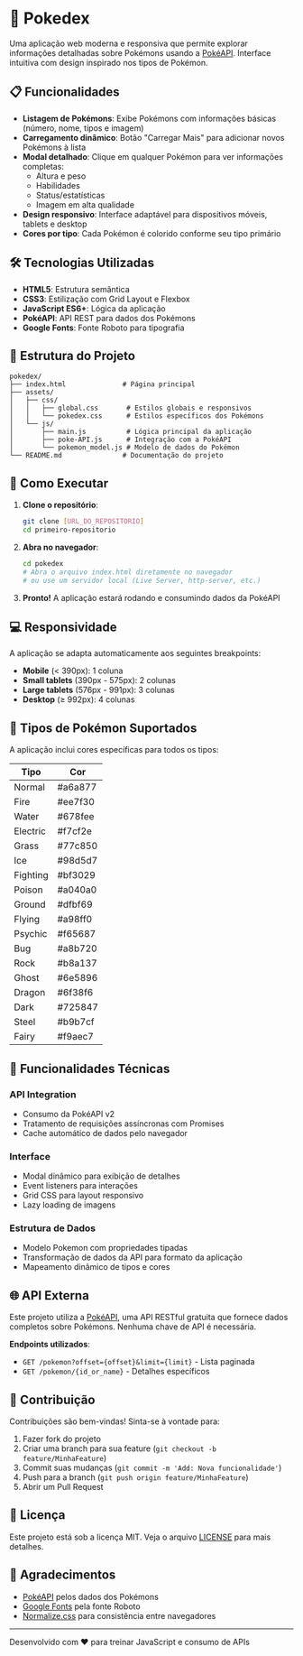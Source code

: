 # 🎯 Pokedex

Uma aplicação web moderna e responsiva que permite explorar informações detalhadas sobre Pokémons usando a [PokéAPI](https://pokeapi.co/). Interface intuitiva com design inspirado nos tipos de Pokémon.

## 📋 Funcionalidades

- **Listagem de Pokémons**: Exibe Pokémons com informações básicas (número, nome, tipos e imagem)
- **Carregamento dinâmico**: Botão "Carregar Mais" para adicionar novos Pokémons à lista
- **Modal detalhado**: Clique em qualquer Pokémon para ver informações completas:
  - Altura e peso
  - Habilidades
  - Status/estatísticas
  - Imagem em alta qualidade
- **Design responsivo**: Interface adaptável para dispositivos móveis, tablets e desktop
- **Cores por tipo**: Cada Pokémon é colorido conforme seu tipo primário

## 🛠️ Tecnologias Utilizadas

- **HTML5**: Estrutura semântica
- **CSS3**: Estilização com Grid Layout e Flexbox
- **JavaScript ES6+**: Lógica da aplicação
- **PokéAPI**: API REST para dados dos Pokémons
- **Google Fonts**: Fonte Roboto para tipografia

## 📁 Estrutura do Projeto

```
pokedex/
├── index.html              # Página principal
├── assets/
│   ├── css/
│   │   ├── global.css       # Estilos globais e responsivos
│   │   └── pokedex.css      # Estilos específicos dos Pokémons
│   └── js/
│       ├── main.js          # Lógica principal da aplicação
│       ├── poke-API.js      # Integração com a PokéAPI
│       └── pokemon_model.js # Modelo de dados do Pokémon
└── README.md               # Documentação do projeto
```

## 🚀 Como Executar

1. **Clone o repositório**:
   ```bash
   git clone [URL_DO_REPOSITORIO]
   cd primeiro-repositorio
   ```

2. **Abra no navegador**:
   ```bash
   cd pokedex
   # Abra o arquivo index.html diretamente no navegador
   # ou use um servidor local (Live Server, http-server, etc.)
   ```

3. **Pronto!** A aplicação estará rodando e consumindo dados da PokéAPI

## 💻 Responsividade

A aplicação se adapta automaticamente aos seguintes breakpoints:

- **Mobile** (< 390px): 1 coluna
- **Small tablets** (390px - 575px): 2 colunas  
- **Large tablets** (576px - 991px): 3 colunas
- **Desktop** (≥ 992px): 4 colunas

## 🎨 Tipos de Pokémon Suportados

A aplicação inclui cores específicas para todos os tipos:

| Tipo | Cor |
|------|-----|
| Normal | #a6a877 |
| Fire | #ee7f30 |
| Water | #678fee |
| Electric | #f7cf2e |
| Grass | #77c850 |
| Ice | #98d5d7 |
| Fighting | #bf3029 |
| Poison | #a040a0 |
| Ground | #dfbf69 |
| Flying | #a98ff0 |
| Psychic | #f65687 |
| Bug | #a8b720 |
| Rock | #b8a137 |
| Ghost | #6e5896 |
| Dragon | #6f38f6 |
| Dark | #725847 |
| Steel | #b9b7cf |
| Fairy | #f9aec7 |

## 🔧 Funcionalidades Técnicas

### API Integration
- Consumo da PokéAPI v2
- Tratamento de requisições assíncronas com Promises
- Cache automático de dados pelo navegador

### Interface
- Modal dinâmico para exibição de detalhes
- Event listeners para interações
- Grid CSS para layout responsivo
- Lazy loading de imagens

### Estrutura de Dados
- Modelo Pokemon com propriedades tipadas
- Transformação de dados da API para formato da aplicação
- Mapeamento dinâmico de tipos e cores

## 🌐 API Externa

Este projeto utiliza a [PokéAPI](https://pokeapi.co/), uma API RESTful gratuita que fornece dados completos sobre Pokémons. Nenhuma chave de API é necessária.

**Endpoints utilizados**:
- `GET /pokemon?offset={offset}&limit={limit}` - Lista paginada
- `GET /pokemon/{id_or_name}` - Detalhes específicos

## 🤝 Contribuição

Contribuições são bem-vindas! Sinta-se à vontade para:

1. Fazer fork do projeto
2. Criar uma branch para sua feature (`git checkout -b feature/MinhaFeature`)
3. Commit suas mudanças (`git commit -m 'Add: Nova funcionalidade'`)
4. Push para a branch (`git push origin feature/MinhaFeature`)
5. Abrir um Pull Request

## 📄 Licença

Este projeto está sob a licença MIT. Veja o arquivo [LICENSE](LICENSE) para mais detalhes.

## 🙏 Agradecimentos

- [PokéAPI](https://pokeapi.co/) pelos dados dos Pokémons
- [Google Fonts](https://fonts.google.com/) pela fonte Roboto
- [Normalize.css](https://necolas.github.io/normalize.css/) para consistência entre navegadores

---

Desenvolvido com ❤️ para treinar JavaScript e consumo de APIs